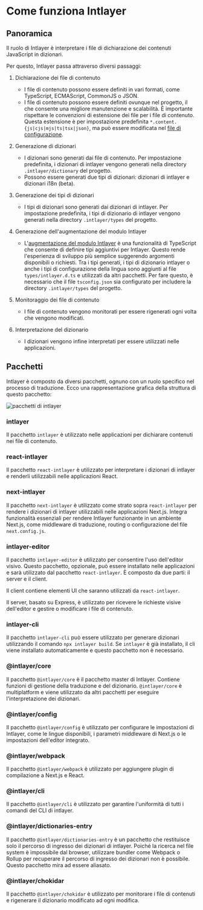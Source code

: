 # Come funziona Intlayer

## Panoramica

Il ruolo di Intlayer è interpretare i file di dichiarazione dei contenuti JavaScript in dizionari.

Per questo, Intlayer passa attraverso diversi passaggi:

1. Dichiarazione dei file di contenuto

   - I file di contenuto possono essere definiti in vari formati, come TypeScript, ECMAScript, CommonJS o JSON.
   - I file di contenuto possono essere definiti ovunque nel progetto, il che consente una migliore manutenzione e scalabilità. È importante rispettare le convenzioni di estensione dei file per i file di contenuto. Questa estensione è per impostazione predefinita `*.content.{js|cjs|mjs|ts|tsx|json}`, ma può essere modificata nel [file di configurazione](https://github.com/aymericzip/intlayer/blob/main/docs/it/configuration.md).

2. Generazione di dizionari

   - I dizionari sono generati dai file di contenuto. Per impostazione predefinita, i dizionari di intlayer vengono generati nella directory `.intlayer/dictionary` del progetto.
   - Possono essere generati due tipi di dizionari: dizionari di intlayer e dizionari i18n (beta).

3. Generazione dei tipi di dizionari

   - I tipi di dizionari sono generati dai dizionari di intlayer. Per impostazione predefinita, i tipi di dizionario di intlayer vengono generati nella directory `.intlayer/types` del progetto.

4. Generazione dell'augmentazione del modulo Intlayer

   - L'[augmentazione del modulo Intlayer](https://www.typescriptlang.org/docs/handbook/declaration-merging.html) è una funzionalità di TypeScript che consente di definire tipi aggiuntivi per Intlayer. Questo rende l'esperienza di sviluppo più semplice suggerendo argomenti disponibili o richiesti.
     Tra i tipi generati, i tipi di dizionario intlayer o anche i tipi di configurazione della lingua sono aggiunti al file `types/intlayer.d.ts` e utilizzati da altri pacchetti. Per fare questo, è necessario che il file `tsconfig.json` sia configurato per includere la directory `.intlayer/types` del progetto.

5. Monitoraggio dei file di contenuto

   - I file di contenuto vengono monitorati per essere rigenerati ogni volta che vengono modificati.

6. Interpretazione del dizionario
   - I dizionari vengono infine interpretati per essere utilizzati nelle applicazioni.

## Pacchetti

Intlayer è composto da diversi pacchetti, ognuno con un ruolo specifico nel processo di traduzione. Ecco una rappresentazione grafica della struttura di questo pacchetto:

![pacchetti di intlayer](https://github.com/aymericzip/intlayer/blob/main/docs/assets/packages_dependency_graph.svg)

### intlayer

Il pacchetto `intlayer` è utilizzato nelle applicazioni per dichiarare contenuti nei file di contenuto.

### react-intlayer

Il pacchetto `react-intlayer` è utilizzato per interpretare i dizionari di intlayer e renderli utilizzabili nelle applicazioni React.

### next-intlayer

Il pacchetto `next-intlayer` è utilizzato come strato sopra `react-intlayer` per rendere i dizionari di intlayer utilizzabili nelle applicazioni Next.js. Integra funzionalità essenziali per rendere Intlayer funzionante in un ambiente Next.js, come middleware di traduzione, routing o configurazione del file `next.config.js`.

### intlayer-editor

Il pacchetto `intlayer-editor` è utilizzato per consentire l'uso dell'editor visivo. Questo pacchetto, opzionale, può essere installato nelle applicazioni e sarà utilizzato dal pacchetto `react-intlayer`.
È composto da due parti: il server e il client.

Il client contiene elementi UI che saranno utilizzati da `react-intlayer`.

Il server, basato su Express, è utilizzato per ricevere le richieste visive dell'editor e gestire o modificare i file di contenuto.

### intlayer-cli

Il pacchetto `intlayer-cli` può essere utilizzato per generare dizionari utilizzando il comando `npx intlayer build`. Se `intlayer` è già installato, il cli viene installato automaticamente e questo pacchetto non è necessario.

### @intlayer/core

Il pacchetto `@intlayer/core` è il pacchetto master di Intlayer. Contiene funzioni di gestione della traduzione e del dizionario. `@intlayer/core` è multiplatform e viene utilizzato da altri pacchetti per eseguire l'interpretazione dei dizionari.

### @intlayer/config

Il pacchetto `@intlayer/config` è utilizzato per configurare le impostazioni di Intlayer, come le lingue disponibili, i parametri middleware di Next.js o le impostazioni dell'editor integrato.

### @intlayer/webpack

Il pacchetto `@intlayer/webpack` è utilizzato per aggiungere plugin di compilazione a Next.js e React.

### @intlayer/cli

Il pacchetto `@intlayer/cli` è utilizzato per garantire l'uniformità di tutti i comandi del CLI di intlayer.

### @intlayer/dictionaries-entry

Il pacchetto `@intlayer/dictionaries-entry` è un pacchetto che restituisce solo il percorso di ingresso dei dizionari di intlayer. Poiché la ricerca nel file system è impossibile dal browser, utilizzare bundler come Webpack o Rollup per recuperare il percorso di ingresso dei dizionari non è possibile. Questo pacchetto mira ad essere aliasato.

### @intlayer/chokidar

Il pacchetto `@intlayer/chokidar` è utilizzato per monitorare i file di contenuti e rigenerare il dizionario modificato ad ogni modifica.
